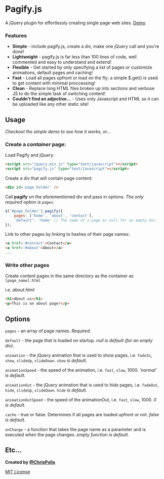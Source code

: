 # Pagify.js

A jQuery plugin for effortlessly creating single page web sites. [Demo](http://cmpolis.github.com/Pagify)

### Features

- __Simple__ - include pagify.js, create a div, make one jQuery call and you're done!
- __Lightweight__ - pagify.js is far less than 100 lines of code, well commented and easy to understand and extend!
- __Flexible__ - Get started by only specifying a list of pages or customize animations, default pages and caching!
- __Fast__ - Load all pages upfront or load on the fly; a simple $.get() is used to get content with minimal proccessing!
- __Clean__ - Replace long HTML files broken up into sections and verbose JS to do the simple task of switching content!
- __Couldn't find an adjective...__ - Uses only Javascript and HTML so it can be uploaded like any other static site!

## Usage

_Checkout the simple demo to see how it works, or..._

### Create a _container_ page:

Load Pagify and jQuery:

``` html
<script src="jquery.min.js" type="text/javascript"></script>
<script src="pagify.js" type="text/javascript"></script>
```

Create a div that will contain page content:

``` html
<div id='page_holder' />
```

Call __pagify__ on the aforementioned div and pass in options. _The only required option is `pages`._

``` js
$('#page_holder').pagify({
    pages: ['home', 'about', 'contact'],
    'default': 'home' // The name of a page or null for an empty div
});
```

Link to other pages by linking to hashes of their page names:

``` html
<a href='#contact'>Contact</a>
<a href='#about'>About</a>
...
```
### Write other pages

Create content pages in the same directory as the container as `[page_name].html`

_i.e. about.html_

``` html
<h1>About us</h1>
<p>This is an about page!</p>
```

## Options

`pages` - an array of page names. _Required._

`default` - the page that is loaded on startup.  _null is default (for an empty div)._

`animation` - the jQuery animation that is used to show pages, i.e. `fadeIn`, `show`, `slideUp`, `slideDown`. _`show` is default._

`animationSpeed` - the speed of the animation, i.e. `fast`, `slow`, 1000. _'normal' is default._

`animationOut` - the jQuery animation that is used to hide pages, i.e. `fadeOut`, `hide`, `slideUp`, `slideDown`. _`hide` is default._

`animationOutSpeed` - the speed of the animationOut, i.e. `fast`, `slow`, 1000. _0 is default._

`cache` - true or false. Determines if all pages are loaded upfront or not. _false is default._

`onChange` - a function that takes the page name as a parameter and is executed when the page changes. _empty function is default._

## Etc...

**Created by [@ChrisPolis](http://twitter.com/ChrisPolis)**

[MIT License](http://www.opensource.org/licenses/mit-license.php)

